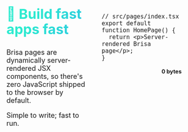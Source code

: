 <script>
if(typeof window !== 'undefined') {
  import('./custom-counter.js');
}
</script>

<style>
.code-section:nth-child(odd) {
    h2 {
      background-image: linear-gradient(120deg, #2cebcf 30%, #2cc5e2);
    }

    a.nav {
        background-image: linear-gradient(120deg, #2cebcf 30%, #2cc5e2);
    }

    a.nav:hover {
        background-image: linear-gradient(120deg, #2cebcf 60%, #2cc5e2);
    }
}

.code-section:nth-child(even)  {
    h2 {
      background-image: linear-gradient(to right, rgb(69 177 228), rgb(96 108 226));
    }

    a.nav {
        background-image: linear-gradient(to right, rgb(69 177 228), rgb(96 108 226));
    }

    a.nav:hover {
        background-image: linear-gradient(to right, rgb(69 177 228), rgb(96 108 226 / 0.8));
    }
}

.code-section {
  display: flex;
  position: relative;
  height: 100%;
  gap: 20px;
  flex-wrap: wrap;
  margin: 50px 0;
  font-size: 18px;

  h2 {
    font-size: 2.25rem;
    line-height: 2.5rem;
    font-weight: 700;
    background-clip: text;
    color: rgba(0, 0, 0, 0);
    margin-bottom: 30px;
  }

  .code:not(.start) {
    margin-top: 70px;
  }

  .start {
    display: flex;
    gap: 10px;
    justify-content: flex-start;
    align-items: center;

    a.nav {
      padding: 20px;
      margin: 0;
      box-shadow: 1px 1px 5px 0 var(--shadow-color);
    }
  }

  .code .language-tsx, .code .language-sh, .demo, .get-started .language-sh {
    box-shadow: 1px 1px 5px 0 var(--shadow-color);
  }

  .code,
  .info {
    flex: 1;
    max-width: 90%;
  }

  .info {
    position: sticky;
    padding: 20px;
    margin-left: 25px;
  }
}

.code-section:first-child {
  margin-top: 0;
}

.demo {
  background-color: oklch(from var(--home-bg) l c h / 0.1);
  padding: 20px;
  border-radius: 5px;
  max-width: max-content;
}

a.nav {
  display: block;
  width: fit-content;
  padding: 10px 20px;
  border-radius: 5px;
  margin-top: 20px;
  color: black !important;
  opacity: 0.8;
  text-decoration: none;
  text-wrap: nowrap;
}

a.nav:hover {
  color: #000000bb !important;
}

custom-counter {
  font-weight: bold;
}

.bytes {
  font-size: 0.8em;
  font-weight: bold;
  text-align: right;
}

@media (max-width: 922px) {
  .code-section {
    flex-direction: column;
  }

  .info {
    order: -1;
  }

  .start {
    flex-direction: column;
  }
}

@media  (max-width: 900px) {
  .code-section {
    flex-wrap: nowrap;
    white-space: pre-wrap; /* Allows code to wrap within the container */
    word-wrap: break-word; /* Break long words to fit within the container */
    gap: 5px;
    flex-wrap: wrap;
    margin: 0;

    .code:not(.start) {
      margin-top: 20px;
    }

    .info,
    .code {
      margin: auto;
      padding: 5px;
    }

    .code {
      font-size: 0.9rem;
    }

    a, .demo {
      margin: 20px auto;
    }
  }
}

</style>

<div class="code-section">

<div class="info">

## 🚀 Build fast apps fast

Brisa pages are dynamically server-rendered JSX components, so there's zero JavaScript shipped to the browser by default.

Simple to write; fast to run.

</div>

<div class="code">

```tsx
// src/pages/index.tsx
export default function HomePage() {
  return <p>Server-rendered Brisa page</p>;
}
```

<p class="bytes">0 bytes</p>

</div>

</div>

<div class="code-section">

<div class="code">

```tsx
// src/pages/index.tsx
export default function HomePage() {
  return <custom-counter start={5} />;
}
```

```tsx
// src/web-components/custom-counter.tsx
function CustomCounter(props, { state }) {
  const count = state(props.start || 0);

  return (
    <>
      <div>Counter: {count.value}</div>
      <button onClick={() => count.value++}>
        Increment
      </button>
      <button onClick={() => count.value--}>
        Decrement
      </button>
    </>
  );
}

export default CustomCounter;
```

<p class="bytes">+3 KB</p>

</div>

<div class="info">

## 🏝️ Web Component island-based

In Brisa everything by default runs only on the server, except the `src/web-components` folder that also runs on the client. Web components are rendered on the server (SSR) and hydrated on the client using native Web APIs, as they are transformed into Web Components with Signals.

<div class="demo">
  <custom-counter start="5"></custom-counter>
</div>

<a class="nav" href="/building-your-application/components-details/web-components">
More about Web Components
</a>

</div>

</div>

<div class="code-section">

<div class="info">

## 📲 Browser-events on Server

Brisa mixes ideas from React's "Server Actions" and HTMX concepts. With Brisa, you can handle all browser events on the server, such as forms, click events, etc. In addition, we offer some extra HTML attributes to manage debounces, optimistic updates, etc.

The idea is that if you want you can create a SPA without Web Components, only with the weight of the Brisa RPC to make the connection with the server.

<a class="nav" href="/building-your-application/data-management/server-actions">
  More about Server Actions
</a>

</div>

<div class="code">

```tsx
// src/pages/index.tsx
export default function HomePage() {
  function handleInput(event) {
    // This console.log will run on the server
    console.log(event.target.value);
  }

  return (
    <input 
      type="text" 
      onInput={handleInput} 
      debounceInput={400} 
    />
  );
}
```

<p class="bytes">+2 KB <small>(RPC code)</small></p>

</div>

</div>

<div class="code-section">

<div class="code">

```tsx
// src/pages/index.tsx
export default function HomePage() {
  return <I18nExample />;
}

function I18nExample({}, { i18n: { t, lang } }) {
  console.log(lang); // en-US
  return (
    <p>
      {/* Hello, Brisa! */}
      {t("hello-key", { name: "Brisa" })}
    </p>
  );
}
```

<p class="bytes">+0 B <small>(Server Components)</small><br /> +800 B <small>(Web Components)</small></p>

</div>

<div class="info">

## 🌐 Full i18n support

Brisa has a built-in internationalization (i18n) support that allows you to translate your text and routing, carrying only the translations you consume.

<a class="nav" href="/building-your-application/routing/internationalization">
 More about i18n
</a>

</div>

</div>
